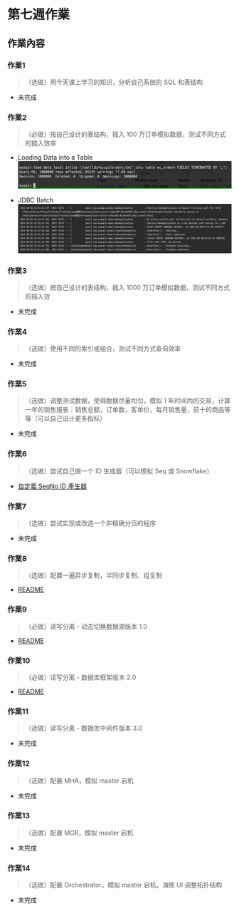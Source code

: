 # 第七週作業

## 作業內容

### 作業1
>（选做）用今天课上学习的知识，分析自己系统的 SQL 和表结构

- 未完成

### 作業2
>（必做）按自己设计的表结构，插入 100 万订单模拟数据，测试不同方式的插入效率

- Loading Data into a Table
![Loading Data into a Table](./load_data_local_infile.png)

- JDBC Batch
![JDBC Batch](./jdbc_batch_preparestatement.png)

### 作業3
>（选做）按自己设计的表结构，插入 1000 万订单模拟数据，测试不同方式的插入效

- 未完成

### 作業4
>（选做）使用不同的索引或组合，测试不同方式查询效率

- 未完成

### 作業5
>（选做）调整测试数据，使得数据尽量均匀，模拟 1 年时间内的交易，计算一年的销售报表：销售总额，订单数，客单价，每月销售量，前十的商品等等（可以自己设计更多指标）

- 未完成

### 作業6
>（选做）尝试自己做一个 ID 生成器（可以模拟 Seq 或 Snowflake）

- [自定義 SeqNo ID 產生器](./jdbc-insert-data/src/main/java/com/example/demo/util/SeqIdUtils.java)

### 作業7
>（选做）尝试实现或改造一个非精确分页的程序

- 未完成

### 作業8
>（选做）配置一遍异步复制，半同步复制、组复制

- [README](./mysql-replication/mysql_replication.md)

### 作業9
>（必做）读写分离 - 动态切换数据源版本 1.0

- [README](./dynamic-datasource/README.md)

### 作業10
>（必做）读写分离 - 数据库框架版本 2.0

- [README](./shardingsphere-jdbc/README.md)

### 作業11
>（选做）读写分离 - 数据库中间件版本 3.0

- 未完成

### 作業12
>（选做）配置 MHA，模拟 master 宕机

- 未完成

### 作業13
>（选做）配置 MGR，模拟 master 宕机

- 未完成

### 作業14
>（选做）配置 Orchestrator，模拟 master 宕机，演练 UI 调整拓扑结构

- 未完成

